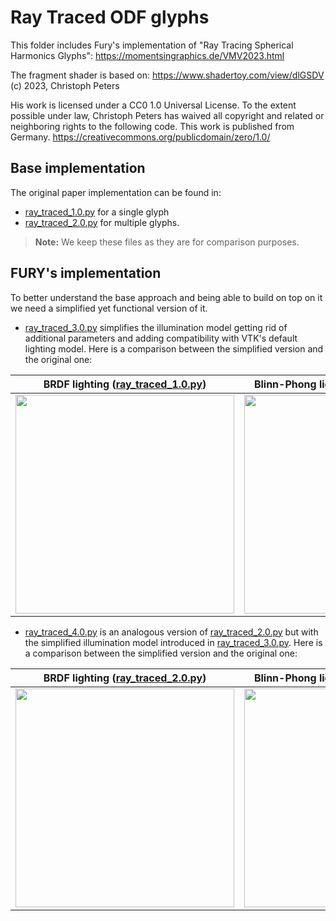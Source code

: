 # Ray Traced ODF glyphs

This folder includes Fury's implementation of "Ray Tracing Spherical Harmonics Glyphs":
https://momentsingraphics.de/VMV2023.html

The fragment shader is based on: https://www.shadertoy.com/view/dlGSDV
(c) 2023, Christoph Peters

His work is licensed under a CC0 1.0 Universal License. To the extent
possible under law, Christoph Peters has waived all copyright and related or
neighboring rights to the following code. This work is published from
Germany. https://creativecommons.org/publicdomain/zero/1.0/

## Base implementation

The original paper implementation can be found in:
 - [ray_traced_1.0.py](ray_traced_1.0.py) for a single glyph
 - [ray_traced_2.0.py](ray_traced_2.0.py) for multiple glyphs.

> **Note:** We keep these files as they are for comparison purposes.

## FURY's implementation

To better understand the base approach and being able to build on top on it we need a simplified yet functional version of it.

 - [ray_traced_3.0.py](ray_traced_3.0.py) simplifies the illumination model getting rid of additional parameters and adding compatibility with VTK's default lighting model. Here is a comparison between the simplified version and the original one:

| BRDF lighting ([ray_traced_1.0.py](ray_traced_1.0.py)) | Blinn-Phong lighting ([ray_traced_3.0.py](ray_traced_3.0.py)) |
|---|---|
|<img width="350" src="https://github.com/tvcastillod/fury/assets/9929496/5b9d2a1e-9c14-4496-86d1-7d5484e8e038">|<img width="350" src="https://github.com/tvcastillod/fury/assets/9929496/c1f766c7-58d9-419f-b79a-7ae69df18493">|

 - [ray_traced_4.0.py](ray_traced_4.0.py) is an analogous version of [ray_traced_2.0.py](ray_traced_2.0.py) but with the simplified illumination model introduced in [ray_traced_3.0.py](ray_traced_3.0.py). Here is a comparison between the simplified version and the original one:

| BRDF lighting ([ray_traced_2.0.py](ray_traced_2.0.py)) | Blinn-Phong lighting ([ray_traced_4.0.py](ray_traced_4.0.py)) |
|---|---|
|<img width="350" src="https://github.com/tvcastillod/fury/assets/9929496/ab4af59e-2cd5-429a-9616-3511e0857a18">|<img width="350" src="https://github.com/tvcastillod/fury/assets/9929496/0509a424-b925-4f03-b862-f24e7bd17c2b">|
